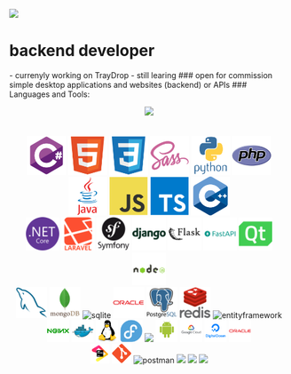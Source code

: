 [![](https://komarev.com/ghpvc/?username=szurag&style=for-the-badge&color=006bb3)](https://github.com/Szurag) <h1>backend developer</h1> - currenyly working on TrayDrop - still learing ### open for commission simple desktop applications and websites (backend) or APIs ### Languages and Tools: <p align="center"> <a href="https://github.com/szurag"> <img src="https://github-readme-stats-git-masterrstaa-rickstaa.vercel.app/api/top-langs/?username=szurag"> </a> <br /> <br /> <br /> <img src="https://raw.githubusercontent.com/devicons/devicon/1119b9f84c0290e0f0b38982099a2bd027a48bf1/icons/csharp/csharp-original.svg" height="70"> <img src="https://raw.githubusercontent.com/devicons/devicon/1119b9f84c0290e0f0b38982099a2bd027a48bf1/icons/html5/html5-original.svg" height="70"> <img src="https://raw.githubusercontent.com/devicons/devicon/1119b9f84c0290e0f0b38982099a2bd027a48bf1/icons/css3/css3-original.svg" height="70"> <img src="https://raw.githubusercontent.com/devicons/devicon/1119b9f84c0290e0f0b38982099a2bd027a48bf1/icons/sass/sass-original.svg" height="70"> <img src="https://raw.githubusercontent.com/devicons/devicon/master/icons/python/python-original-wordmark.svg" height="70"> <img src="https://raw.githubusercontent.com/devicons/devicon/master/icons/php/php-original.svg" height="70"> <img src="https://raw.githubusercontent.com/devicons/devicon/master/icons/java/java-original-wordmark.svg" height="70"> <img src="https://raw.githubusercontent.com/devicons/devicon/master/icons/javascript/javascript-original.svg" height="70"> <img src="https://raw.githubusercontent.com/devicons/devicon/master/icons/typescript/typescript-original.svg" height="70"> <img src="https://raw.githubusercontent.com/devicons/devicon/master/icons/cplusplus/cplusplus-original.svg" height="70"> <br /> <img src="https://raw.githubusercontent.com/devicons/devicon/1119b9f84c0290e0f0b38982099a2bd027a48bf1/icons/dotnetcore/dotnetcore-original.svg" height="60"> <img src="https://raw.githubusercontent.com/devicons/devicon/master/icons/laravel/laravel-plain-wordmark.svg" height="60"> <img src="https://raw.githubusercontent.com/devicons/devicon/master/icons/symfony/symfony-original-wordmark.svg" height="60"> <img src="https://raw.githubusercontent.com/devicons/devicon/master/icons/django/django-plain-wordmark.svg" height="60"> <img src="https://raw.githubusercontent.com/devicons/devicon/master/icons/flask/flask-original-wordmark.svg" height="60"> <img src="https://raw.githubusercontent.com/devicons/devicon/master/icons/fastapi/fastapi-original-wordmark.svg" height="60"> <img src="https://raw.githubusercontent.com/devicons/devicon/master/icons/qt/qt-original.svg" height="60"> <img src="https://raw.githubusercontent.com/devicons/devicon/master/icons/nodejs/nodejs-original-wordmark.svg" height="60"> <br /> <img src="https://raw.githubusercontent.com/devicons/devicon/1119b9f84c0290e0f0b38982099a2bd027a48bf1/icons/mysql/mysql-original.svg" height="56"> <img src="https://raw.githubusercontent.com/devicons/devicon/1119b9f84c0290e0f0b38982099a2bd027a48bf1/icons/mongodb/mongodb-original-wordmark.svg" height="56"> <img src="https://www.vectorlogo.zone/logos/sqlite/sqlite-icon.svg" alt="sqlite" width="56" height="56"> <img src="https://raw.githubusercontent.com/devicons/devicon/master/icons/oracle/oracle-original.svg" alt="oracle" width="56" height="56"/> <img src="https://raw.githubusercontent.com/devicons/devicon/master/icons/postgresql/postgresql-original-wordmark.svg" alt="postgresql" width="56" height="56"/> <img src="https://raw.githubusercontent.com/devicons/devicon/master/icons/redis/redis-original-wordmark.svg" alt="redis" width="56" height="56"/> <img src="https://codeopinion.com/wp-content/uploads/2017/10/Bitmap-MEDIUM_Entity-Framework-Core-Logo_2colors_Square_Boxed_RGB.png" alt="entityframework" width="56" height="56"/> <br /> <img src="https://raw.githubusercontent.com/devicons/devicon/master/icons/nginx/nginx-original.svg" alt="nginx" width="40" height="40" > <img src="https://raw.githubusercontent.com/devicons/devicon/1119b9f84c0290e0f0b38982099a2bd027a48bf1/icons/docker/docker-original.svg" height="40"> <img src="https://raw.githubusercontent.com/devicons/devicon/master/icons/linux/linux-original.svg" alt="linux" width="40" height="40" > <img src="https://raw.githubusercontent.com/devicons/devicon/master/icons/fedora/fedora-plain.svg" height="40"> <img src="https://upload.wikimedia.org/wikipedia/commons/thumb/1/14/Zorin_Logomark.svg/1200px-Zorin_Logomark.svg.png" height="40"> <img src="https://raw.githubusercontent.com/devicons/devicon/master/icons/android/android-original-wordmark.svg" height="40"> <img src="https://raw.githubusercontent.com/devicons/devicon/master/icons/googlecloud/googlecloud-original-wordmark.svg" height="40"> <img src="https://raw.githubusercontent.com/devicons/devicon/master/icons/digitalocean/digitalocean-original-wordmark.svg" height="40"> <img src="https://raw.githubusercontent.com/devicons/devicon/master/icons/oracle/oracle-original.svg" alt="oracle cloud" width="40" height="40"/> <br /> <img src="https://raw.githubusercontent.com/devicons/devicon/1119b9f84c0290e0f0b38982099a2bd027a48bf1/icons/jetbrains/jetbrains-original.svg" height="35"> <img src="https://raw.githubusercontent.com/devicons/devicon/1119b9f84c0290e0f0b38982099a2bd027a48bf1/icons/git/git-original.svg" height="35"> <img src="https://www.vectorlogo.zone/logos/getpostman/getpostman-icon.svg" alt="postman" width="35" height="35"/> <img src="https://upload.wikimedia.org/wikipedia/commons/thumb/c/c9/PhpStorm_Icon.svg/2048px-PhpStorm_Icon.svg.png" height="35"> <img src="https://upload.wikimedia.org/wikipedia/commons/thumb/1/1d/PyCharm_Icon.svg/1200px-PyCharm_Icon.svg.png" height="35"> <img src="https://soft.ware.pl/images/jetbrains/rider_logos/logo.png" height="35"> </p>
